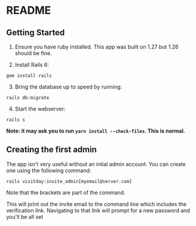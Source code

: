 # README

## Getting Started

1. Ensure you have ruby installed. This app was built on 1.27 but 1.26 should be fine.

2. Install Rails 6:
```
gem install rails
```

3. Bring the database up to speed by running:
```
rails db:migrate
```

4. Start the webserver:
```
rails s
```

**Note: it may ask you to run `yarn install --check-files`. This is normal.**

## Creating the first admin
The app isn't very useful without an intial admin account. You can create one using the following command:

```
rails visitday:invite_admin[myemail@server.com]
```

Note that the brackets are part of the command.

This will print out the invite email to the command line which includes the verification link. Navigating to that link will prompt for a new password and you'll be all set